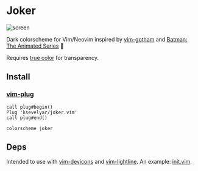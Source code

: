 # Joker

![screen](https://i.imgur.com/b3TLvLn.png)

Dark colorscheme for Vim/Neovim inspired by [vim-gotham](https://github.com/whatyouhide/vim-gotham) and [Batman: The Animated Series](https://www.youtube.com/watch?v=-XJ3HJXxDwc) 🖤

Requires [true color](https://gist.github.com/XVilka/8346728#now-supporting-true-color) for transparency.

## Install

### [vim-plug](https://github.com/junegunn/vim-plug)
```
call plug#begin()
Plug 'ksevelyar/joker.vim'
call plug#end()

colorscheme joker
```

## Deps

Intended to use with [vim-devicons](https://github.com/ryanoasis/vim-devicons) and [vim-lightline](https://github.com/itchyny/lightline.vim). An example: [init.vim](https://github.com/ksevelyar/dotfiles/blob/master/home/.config/nvim/init.vim).
